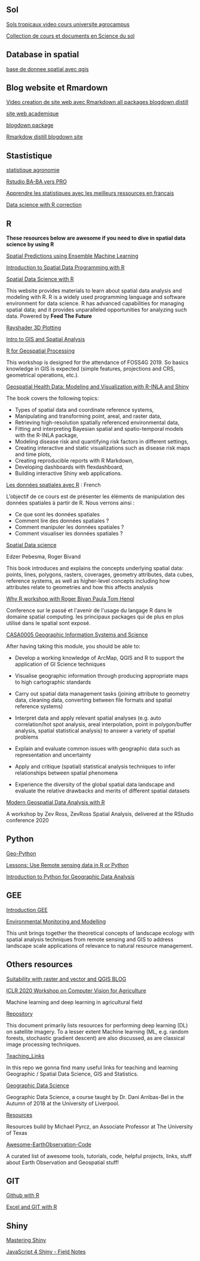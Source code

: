 ## Sol
[Sols tropicaux video cours universite agrocampus](https://vimeo.com/408471731)

[Collection de cours et documents en Science du sol](https://www.fortheloveofsoil.org/educate)

## Database in spatial
[base de donnee spatial avec qgis](https://tice.agrocampus-ouest.fr/mod/imscp/view.php?id=28631&forceview=1)

## Blog website et Rmardown

[Video creation de site web avec Rmarkdown all packages blogdown,distill](https://rstudio.com/resources/webinars/sharing-on-short-notice-how-to-get-your-materials-online-with-r-markdown/)

[site web academique](http://www.emilyzabor.com/tutorials/rmarkdown_websites_tutorial.html#github)

[blogdown package](https://summer-of-blogdown.netlify.app)

[Rmarkdow distill blogdown  site ](https://rstudio.com/resources/webinars/sharing-on-short-notice-how-to-get-your-materials-online-with-r-markdown/)



## Stastistique 
[statistique agronomie](http://math.agrocampus-ouest.fr/infoglueDeliverLive/enseignement/support2cours/videos)

[Rstudio BA-BA vers PRO](https://education.rstudio.com/learn/)

[Apprendre les statistiques avec les meilleurs ressources en francais](https://www.sfds.asso.fr/fr/enseignement_de_la_statistique/ressources/enseignement_superieur/597-par_thematiques/)

[Data science with R correction](https://jrnold.github.io/r4ds-exercise-solutions/iteration.html)

## R 

**These resources below are awesome if you need to dive in spatial data science by using R**

[Spatial Predictions using Ensemble Machine Learning](https://gitlab.com/openlandmap/spatial-predictions-using-eml)

[Introduction to Spatial Data Programming with R](http://132.72.155.230:3838/r/index.html)

[Spatial Data Science with R](https://rspatial.org/raster/index.html#)

This website provides materials to learn about spatial data analysis and modeling with R. R is a widely used programming language and software environment for data science. R has advanced capabilities for managing spatial data; and it provides unparalleled opportunities for analyzing such data.
Powered by **Feed The Future**

[Rayshader 3D Plotting](https://upenn.hosted.panopto.com/Panopto/Pages/Viewer.aspx?id=ae6642b2-c2be-4ad0-846c-aafb00e00129)

[Intro to GIS and Spatial Analysis](https://mgimond.github.io/Spatial/index.html)

[R for Geospatial Processing](https://bakaniko.github.io/FOSS4G2019_Geoprocessing_with_R_workshop/)

This workshop is designed for the attendance of FOSS4G 2019. So basics knowledge in GIS is expected (simple features, projections and CRS, geometrical operations, etc.).

[Geospatial Health Data: Modeling and Visualization with R-INLA and Shiny](https://www.paulamoraga.com/book-geospatial/)

The book covers the following topics:
- Types of spatial data and coordinate reference systems,
- Manipulating and transforming point, areal, and raster data,
- Retrieving high-resolution spatially referenced environmental data,
- Fitting and interpreting Bayesian spatial and spatio-temporal models with the R-INLA package,
- Modeling disease risk and quantifying risk factors in different settings,
- Creating interactive and static visualizations such as disease risk maps and time plots,
- Creating reproducible reports with R Markdown,
- Developing dashboards with flexdashboard,
- Building interactive Shiny web applications.

[Les données spatiales avec R](https://maeltheuliere.github.io/rspatial/) : French

L’objectif de ce cours est de présenter les éléments de manipulation des données spatiales à partir de R. 
Nous verrons ainsi :
- Ce que sont les données spatiales
- Comment lire des données spatiales ?
- Comment manipuler les données spatiales ?
- Comment visualiser les données spatiales ?

[Spatial Data science](https://keen-swartz-3146c4.netlify.app)

Edzer Pebesma, Roger Bivand

This book introduces and explains the concepts underlying spatial data: points, lines, polygons, rasters, coverages, geometry attributes, data cubes, reference systems, as well as higher-level concepts including how attributes relate to geometries and how this affects analysis

[Why R workshop with Roger Bivan Paula Tom Hengl](https://www.youtube.com/watch?v=_HBpzbbUVgc)

Conference sur le passé et l'avenir de l'usage du langage R dans le domaine spatial computing.
les principaux packages qui de plus en plus utilisé dans le spatial sont exposé.

[CASA0005 Geographic Information Systems and Science](https://andrewmaclachlan.github.io/CASA0005repo/index.html)

After having taking this module, you should be able to:

- Develop a working knowledge of ArcMap, QGIS and R to support the application of GI Science techniques

- Visualise geographic information through producing appropriate maps to high cartographic standards

- Carry out spatial data management tasks (joining attribute to geometry data, cleaning data, converting between file formats and spatial reference systems)

- Interpret data and apply relevant spatial analyses (e.g. auto correlation/hot spot analysis, areal interpolation, point in polygon/buffer analysis, spatial statistical analysis) to answer a variety of spatial problems

- Explain and evaluate common issues with geographic data such as representation and uncertainty

- Apply and critique (spatial) statistical analysis techniques to infer relationships between spatial phenomena

- Experience the diversity of the global spatial data landscape and evaluate the relative drawbacks and merits of different spatial datasets

[Modern Geospatial Data Analysis with R](http://files.zevross.com/workshops/spatial/slides/html/0-deck-list.html)

A workshop by Zev Ross, ZevRoss Spatial Analysis, delivered at the RStudio conference 2020
## Python
[Geo-Python](https://automating-gis-processes.github.io/site/lessons/L2/overview.html)

[Lessons: Use Remote sensing data in R or Python](https://www.earthdatascience.org/tags/remote-sensing/)

[Introduction to Python for Geographic Data Analysis](https://pythongis.org)

## GEE

[Introduction GEE](https://www.paulamoraga.com/tutorial-gee/#)

[Environmental Monitoring and Modelling](https://www.geospatialecology.com/env306/)

This unit brings together the theoretical concepts of landscape ecology with spatial analysis techniques from remote sensing and GIS to address landscape scale applications of relevance to natural resource management.

## Others resources
[Suitability with raster and vector and QGIS BLOG](https://www.qgistutorials.com/en/docs/3/multi_criteria_overlay.html)

[ICLR 2020 Workshop on Computer Vision for Agriculture](https://www.cv4gc.org/cv4a2020/)

Machine learning and deep learning in agricultural field

[Repository](https://github.com/robmarkcole/satellite-image-deep-learning)

This document primarily lists resources for performing deep learning (DL) on satellite imagery. To a lesser extent Machine learning (ML, e.g. random forests, stochastic gradient descent) are also discussed, as are classical image processing techniques.


[Teaching_Links](https://github.com/GDSL-UL/Teaching_Links)

In this repo we gonna find many useful links  for teaching and learning Geographic / Spatial Data Science, GIS and Statistics.

[Geographic Data Science](http://darribas.org/gds18/)

Geographic Data Science, a course taught by Dr. Dani Arribas-Bel in the Autumn of 2018 at the University of Liverpool.

[Resources](https://github.com/GeostatsGuy/Resources/blob/master/README.md)

Resources build by Michael Pyrcz, an Associate Professor at The University of Texas

[Awesome-EarthObservation-Code](https://github.com/acgeospatial/awesome-earthobservation-code/blob/master/README.md)

A curated list of awesome tools, tutorials, code, helpful projects, links, stuff about Earth Observation and Geospatial stuff!

## GIT
[Github with R](https://happygitwithr.com)

[Excel and GIT with R](https://rstudio-conf-2020.github.io/r-for-excel/github.html)

## Shiny
[Mastering Shiny](https://mastering-shiny.org)

[JavaScript 4 Shiny - Field Notes](https://connect.thinkr.fr/js4shinyfieldnotes/)





